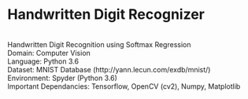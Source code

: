 # Handwritten Digit Recognizer

</br>
Handwritten Digit Recognition using Softmax Regression </br>
Domain: Computer Vision </br>
Language: Python 3.6 </br>
Dataset: MNIST Database (http://yann.lecun.com/exdb/mnist/) </br>
Environment: Spyder (Python 3.6) </br>
Important Dependancies: Tensorflow, OpenCV (cv2), Numpy, Matplotlib </br>
</br>

